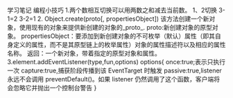 学习笔记
编程小技巧
1.两个数相互切换可以用两数之和减去当前数。
    1、2切换 3-1=2 3-2=1
2. Object.create(proto[, propertiesObject])
    该方法创建一个新对象，使用现有的对象来提供新创建的对象的_proto_.
    proto:新创建对象的原型对象。
    propertiesObject：要添加到新创建对象的不可枚举（默认）属性（即其自身定义的属性，而不是其原型链上的枚举属性）对象的属性描述符以及相应的属性名称。
    返回：一个新对象，带着指定的原型对象和属性。
3.element.addEventListener(type,fun,options)
    options{
        once:true;表示只执行一次
        capture:true,捕获阶段传播到该 EventTarget 时触发
        passive:true,listener 永远不会调用 preventDefault()。如果 listener 仍然调用了这个函数，客户端将会忽略它并抛出一个控制台警告
    }